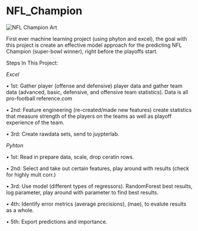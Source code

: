 # NFL_Champion
![NFL Champion Art](https://github.com/allenjake440/NFL_Champion/assets/134075534/de2b425f-9bee-4a8d-9344-651ba63e1c19)

First ever machine learning project (using phyton and excel), the goal with this project is create an effective model approach for the predicting NFL Champion (super-bowl winner), right before the playoffs start. 

Steps In This Project:

_Excel_

•	1st: Gather player (offense and defensive) player data and gather team data (advanced, basic, defensive, and offensive team statistics). Data is all pro-football reference.com

•	2nd: Feature engineering (re-created/made new features) create statistics that measure strength of the players on the teams as well as playoff experience of the team.

•	3rd: Create rawdata sets, send to juypterlab.


_Pyhton_

•	1st: Read in prepare data, scale, drop ceratin rows.

•	2nd: Select and take out certain features, play around with results (check for highly mult corr.)

•	3rd: Use model (different types of regressors). RandomForest best results, log parameter, play around with parameter to find best results.

•	4th: Identify error metrics (average precisions), (mae), to evalute results as a whole.

•	5th: Export predictions and importance.

